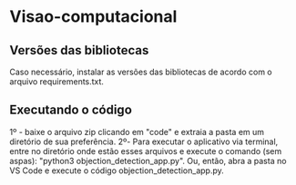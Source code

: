# Visao-computacional

## Versões das bibliotecas
Caso necessário, instalar as versões das bibliotecas de acordo com o arquivo requirements.txt.

## Executando o código
1º - baixe o arquivo zip clicando em "code" e extraia a pasta em um diretório de sua preferência.
2º- Para executar o aplicativo via terminal, entre no diretório onde estão esses arquivos e execute o comando (sem aspas): "python3 objection_detection_app.py". Ou, então, abra a pasta no VS Code e execute o código objection_detection_app.py.
